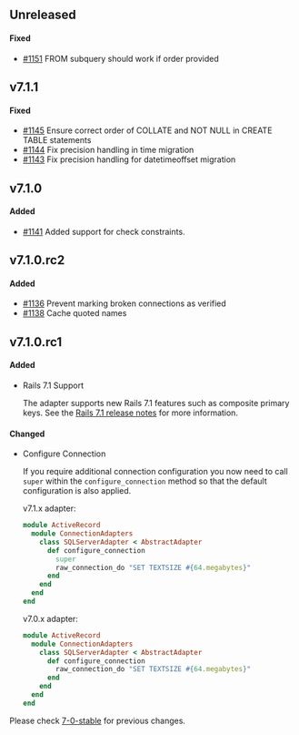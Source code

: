 ## Unreleased

#### Fixed

- [#1151](https://github.com/rails-sqlserver/activerecord-sqlserver-adapter/pull/1151) FROM subquery should work if order provided

## v7.1.1

#### Fixed

- [#1145](https://github.com/rails-sqlserver/activerecord-sqlserver-adapter/pull/1145) Ensure correct order of COLLATE and NOT NULL in CREATE TABLE statements
- [#1144](https://github.com/rails-sqlserver/activerecord-sqlserver-adapter/pull/1144) Fix precision handling in time migration
- [#1143](https://github.com/rails-sqlserver/activerecord-sqlserver-adapter/pull/1143) Fix precision handling for datetimeoffset migration

## v7.1.0

#### Added

- [#1141](https://github.com/rails-sqlserver/activerecord-sqlserver-adapter/pull/1141) Added support for check constraints.

## v7.1.0.rc2

#### Added

- [#1136](https://github.com/rails-sqlserver/activerecord-sqlserver-adapter/pull/1136) Prevent marking broken connections as verified
- [#1138](https://github.com/rails-sqlserver/activerecord-sqlserver-adapter/pull/1138) Cache quoted names

## v7.1.0.rc1

#### Added

* Rails 7.1 Support

  The adapter supports new Rails 7.1 features such as composite primary keys. See the
  [Rails 7.1 release notes](https://guides.rubyonrails.org/7_1_release_notes.html) for more information.

#### Changed

* Configure Connection

  If you require additional connection configuration you now need to call `super` within the `configure_connection`
  method so that the default configuration is also applied.

  v7.1.x adapter:
  ```ruby
  module ActiveRecord
    module ConnectionAdapters
      class SQLServerAdapter < AbstractAdapter
        def configure_connection
          super
          raw_connection_do "SET TEXTSIZE #{64.megabytes}"
        end
      end
    end
  end
  ```

  v7.0.x adapter:
  ```ruby
  module ActiveRecord
    module ConnectionAdapters
      class SQLServerAdapter < AbstractAdapter
        def configure_connection
          raw_connection_do "SET TEXTSIZE #{64.megabytes}"
        end
      end
    end
  end
  ```

Please check [7-0-stable](https://github.com/rails-sqlserver/activerecord-sqlserver-adapter/blob/7-0-stable/CHANGELOG.md) for previous changes.
